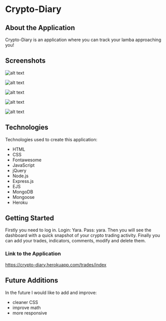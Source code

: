 # Crypto-Diary

## About the Application

Crypto-Diary is an application where you can track your lamba approaching you! 

## Screenshots

![alt text](https://i.imgur.com/cWpPMjS.png)

![alt text](https://i.imgur.com/sIlPGzm.png)

![alt text](https://i.imgur.com/TeCSNa9.png)

![alt text](https://i.imgur.com/waWkuYh.png)

![alt text](https://i.imgur.com/K550ASB.png)


## Technologies

Technologies used to create this application:

- HTML
- CSS
- Fontawesome
- JavaScript
- jQuery
- Node.js
- Express.js
- EJS
- MongoDB
- Mongoose
- Heroku

## Getting Started

Firstly you need to log in. Login: Yara. Pass: yara.
Then you will see the dashboard with a quick snapshot of your crypto trading activity.
Finally you can add your trades, indicators, comments, modify and delete them.

### Link to the Application

https://crypto-diary.herokuapp.com/trades/index

## Future Additions

In the future I would like to add and improve:
- cleaner CSS
- improve math
- more responsive

